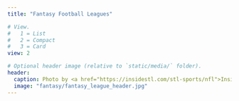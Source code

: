 ```yaml
---
title: "Fantasy Football Leagues"

# View.
#   1 = List
#   2 = Compact
#   3 = Card
view: 2

# Optional header image (relative to `static/media/` folder).
header:
  caption: Photo by <a href="https://insidestl.com/stl-sports/nfl">Insidestl</a>
  image: "fantasy/fantasy_league_header.jpg"
---
```

